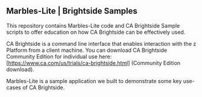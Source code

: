 ## Marbles-Lite | Brightside Samples
This repository contains Marbles-Lite code and CA Brightside Sample scripts to offer education on how CA Brightside can be effectively used.

CA Brightside is a command line interface that enables interaction with the z Platform from a client machine. You can download CA Brightside Community Edition for individual use here: [https://www.ca.com/us/trials/ca-brightside.html] (Community Edition download).

Marbles-Lite is a sample application we built to demonstrate some key use-cases of CA Brightside.
